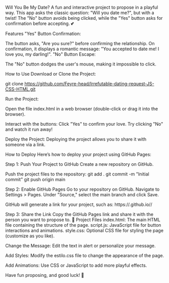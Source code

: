 Will You Be My Date?
A fun and interactive project to propose in a playful way. This app asks the classic question: "Will you date me?", but with a twist! The "No" button avoids being clicked, while the "Yes" button asks for confirmation before accepting. 💕

Features
"Yes" Button Confirmation:

The button asks, "Are you sure?" before confirming the relationship.
On confirmation, it displays a romantic message: "You accepted to date me! I love you, my darling!".
"No" Button Escape:

The "No" button dodges the user's mouse, making it impossible to click.

How to Use
Download or Clone the Project:

git clone <https://github.com/Feyre-head/Irrefutable-dating-request-JS-CSS-HTML.git>


Run the Project:

Open the file index.html in a web browser (double-click or drag it into the browser).

Interact with the buttons:
Click "Yes" to confirm your love.
Try clicking "No" and watch it run away!


Deploy the Project: Deploying the project allows you to share it with someone via a link.

How to Deploy
Here’s how to deploy your project using GitHub Pages:

Step 1: Push Your Project to GitHub
Create a new repository on GitHub.

Push the project files to the repository:
git add .
git commit -m "Initial commit"
git push origin main

Step 2: Enable GitHub Pages
Go to your repository on GitHub.
Navigate to Settings > Pages.
Under "Source," select the main branch and click Save.

GitHub will generate a link for your project, such as:
https://<username>.github.io/<repository-name>/

Step 3: Share the Link
Copy the GitHub Pages link and share it with the person you want to propose to. 🎉
Project Files
index.html: The main HTML file containing the structure of the page.
script.js: JavaScript file for button interactions and animations.
style.css: Optional CSS file for styling the page (customize as you like).


Change the Message: Edit the text in alert or personalize your message.

Add Styles: Modify the estilo.css file to change the appearance of the page.

Add Animations: Use CSS or JavaScript to add more playful effects.

Have fun proposing, and good luck! 💖
